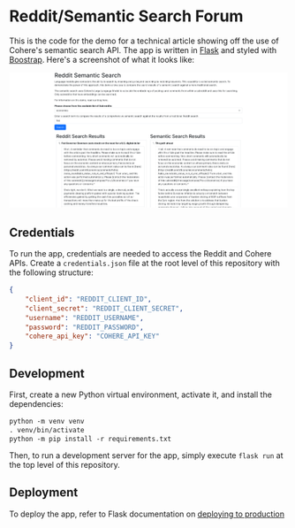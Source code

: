 # Reddit/Semantic Search Forum

This is the code for the demo for a technical article showing off the use of Cohere's semantic search API. The app is written in [Flask](https://flask.palletsprojects.com/en/2.2.x/) and styled with [Boostrap](https://getbootstrap.com/). Here's a screenshot of what it looks like:

![demo](./demo-preview.png)

## Credentials

To run the app, credentials are needed to access the Reddit and Cohere APIs. Create a `credentials.json` file at the root level of this repository with the following structure:

```json
{
    "client_id": "REDDIT_CLIENT_ID",
    "client_secret": "REDDIT_CLIENT_SECRET",
    "username": "REDDIT_USERNAME",
    "password": "REDDIT_PASSWORD",
    "cohere_api_key": "COHERE_API_KEY"
}
```

## Development

First, create a new Python virtual environment, activate it, and install the dependencies:

```
python -m venv venv
. venv/bin/activate
python -m pip install -r requirements.txt
```

Then, to run a development server for the app, simply execute `flask run` at the top level of this repository.

## Deployment

To deploy the app, refer to Flask documentation on [deploying to production](https://flask.palletsprojects.com/en/2.2.x/deploying/)